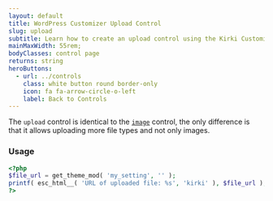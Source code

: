 ```yaml
---
layout: default
title: WordPress Customizer Upload Control
slug: upload
subtitle: Learn how to create an upload control using the Kirki Customizer Framework.
mainMaxWidth: 55rem;
bodyClasses: control page
returns: string
heroButtons:
  - url: ../controls
    class: white button round border-only
    icon: fa fa-arrow-circle-o-left
    label: Back to Controls
---
```


The `upload` control is identical to the [`image`](https://kirki.org/docs/controls/image.html) control, the only difference is that it allows uploading more file types and not only images.

### Usage

```php
<?php
$file_url = get_theme_mod( 'my_setting', '' );
printf( esc_html__( 'URL of uploaded file: %s', 'kirki' ), $file_url );
?>
```
